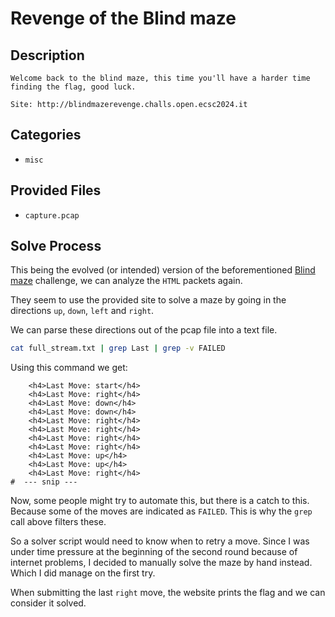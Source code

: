 # Revenge of the Blind maze

## Description

```
Welcome back to the blind maze, this time you'll have a harder time finding the flag, good luck.

Site: http://blindmazerevenge.challs.open.ecsc2024.it
```

## Categories

- `misc`

## Provided Files

- `capture.pcap`

## Solve Process

This being the evolved (or intended) version of the beforementioned [Blind maze](./blind_maze.md) challenge, we can analyze the `HTML` packets again.

They seem to use the provided site to solve a maze by going in the directions `up`, `down`, `left` and `right`.

We can parse these directions out of the pcap file into a text file.

```bash
cat full_stream.txt | grep Last | grep -v FAILED
```

Using this command we get:

```text
    <h4>Last Move: start</h4>
    <h4>Last Move: right</h4>
    <h4>Last Move: down</h4>
    <h4>Last Move: down</h4>
    <h4>Last Move: right</h4>
    <h4>Last Move: right</h4>
    <h4>Last Move: right</h4>
    <h4>Last Move: right</h4>
    <h4>Last Move: up</h4>
    <h4>Last Move: up</h4>
    <h4>Last Move: right</h4>
#  --- snip ---
```

Now, some people might try to automate this, but there is a catch to this. Because some of the moves are indicated as `FAILED`. This is why the `grep` call above filters these.

So a solver script would need to know when to retry a move. Since I was under time pressure at the beginning of the second round because of internet problems, I decided to manually solve the maze by hand instead. Which I did manage on the first try.

When submitting the last `right` move, the website prints the flag and we can consider it solved.
